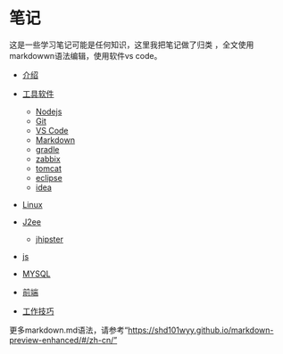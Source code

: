 # 笔记
这是一些学习笔记可能是任何知识，这里我把笔记做了归类 ，全文使用markdowwn语法编辑，使用软件vs code。

* [介绍](/readme.md)
* [工具软件](/tools/tools.md)
  * [Nodejs](/tools/Nodejs/readme.md)
  * [Git](/tools/git/readme.md)
  * [VS Code](/tools/vs_code/readme.md)
  * [Markdown](/tools/markdown/readme.md)
  * [gradle](/tools/gradle/readme.md)
  * [zabbix](/tools/zabbix/readme.md)
  * [tomcat](/tools/tomcat/readme.md)
  * [eclipse](/tools/eclipse/readme.md)
  * [idea](/tools/idea/readme.md)
  
* [Linux](/Linux/readme.md)
* [J2ee](/j2ee/readme.md)
  * [jhipster](/jhipster/readme.md)
* [js](/js/readme.md)
* [MYSQL](/mysql/readme.md)
* [前端](/web_font/readme.md)
* [工作技巧](/work_skill/readme.md)




更多markdown.md语法，请参考“https://shd101wyy.github.io/markdown-preview-enhanced/#/zh-cn/”


